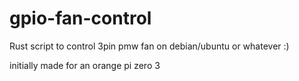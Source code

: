 # gpio-fan-control
Rust script to control 3pin pmw fan on debian/ubuntu or whatever :) 

initially made for an orange pi zero 3
